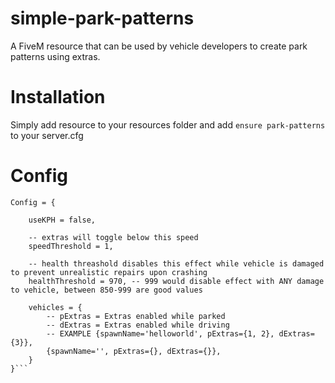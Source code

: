 # simple-park-patterns
A FiveM resource that can be used by vehicle developers to create park patterns using extras.

# Installation
Simply add resource to your resources folder and add ``ensure park-patterns`` to your server.cfg

# Config
```-- CONFIG VALUES
Config = {

    useKPH = false,

    -- extras will toggle below this speed
    speedThreshold = 1,

    -- health threashold disables this effect while vehicle is damaged to prevent unrealistic repairs upon crashing
    healthThreshold = 970, -- 999 would disable effect with ANY damage to vehicle, between 850-999 are good values

    vehicles = {
        -- pExtras = Extras enabled while parked
        -- dExtras = Extras enabled while driving
        -- EXAMPLE {spawnName='helloworld', pExtras={1, 2}, dExtras={3}},
        {spawnName='', pExtras={}, dExtras={}},
    }
}```
